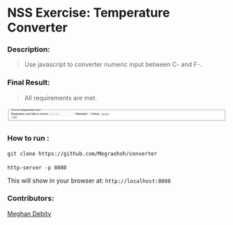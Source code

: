 # NSS Exercise: Temperature Converter

### Description:
> Use javascript to converter numeric input between C- and F-. 

### Final Result:
> All requirements are met.  

![Screenshot](https://raw.githubusercontent.com/Megraohoh/converter/index.html/screenshot/Screen%20Shot%202017-04-02%20at%209.14.45%20PM.png)

### How to run :
```
git clone https://github.com/Megraohoh/converter

http-server -p 8080
```

This will show in your browser at:
`http://localhost:8080`

### Contributors:
[Meghan Debity](https://github.com/Megraohoh)